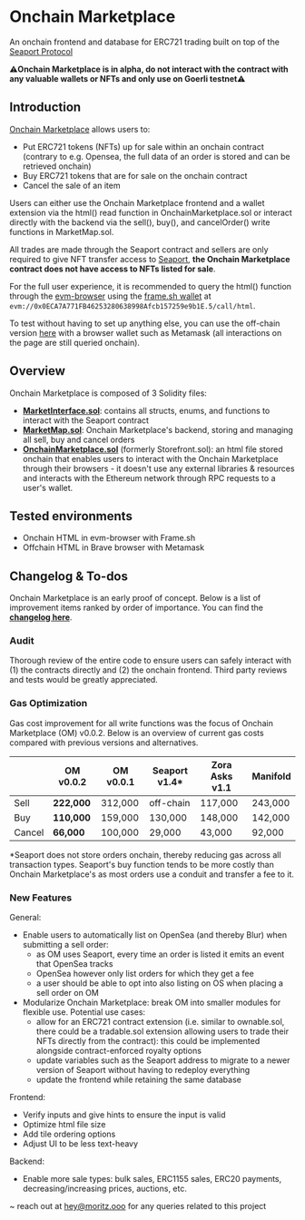 # Onchain Marketplace
An onchain frontend and database for ERC721 trading built on top of the [Seaport Protocol](https://github.com/ProjectOpenSea/seaport)

⚠️**Onchain Marketplace is in alpha, do not interact with the contract with any valuable wallets or NFTs and only use on Goerli testnet**⚠️

## Introduction

[Onchain Marketplace](https://goerli.etherscan.io/address/0x0eca7a771fb46253280638998afcb157259e9b1e) allows users to:
- Put ERC721 tokens (NFTs) up for sale within an onchain contract (contrary to e.g. Opensea, the full data of an order is stored and can be retrieved onchain)
- Buy ERC721 tokens that are for sale on the onchain contract
- Cancel the sale of an item

Users can either use the Onchain Marketplace frontend and a wallet extension via the html() read function in OnchainMarketplace.sol or interact directly with the backend via the sell(), buy(), and cancelOrder() write functions in MarketMap.sol. 

All trades are made through the Seaport contract and sellers are only required to give NFT transfer access to [Seaport](https://goerli.etherscan.io/address/0x00000000000001ad428e4906ae43d8f9852d0dd6), **the Onchain Marketplace contract does not have access to NFTs listed for sale**.

For the full user experience, it is recommended to query the html() function through the [evm-browser](https://github.com/nand2/evm-browser) using the [frame.sh wallet](https://frame.sh/) at `evm://0x0ECA7A771FB46253280638998Afcb157259e9b1E.5/call/html`.

To test without having to set up anything else, you can use the off-chain version [here](https://onchainmarketplace.mozrt.repl.co/v003.html) with a browser wallet such as Metamask (all interactions on the page are still queried onchain). 

## Overview

Onchain Marketplace is composed of 3 Solidity files:
- [**MarketInterface.sol**](https://github.com/mozrt2/Onchain-Marketplace/blob/main/foundry/src/MarketInterface.sol): contains all structs, enums, and functions to interact with the Seaport contract
- [**MarketMap.sol**](https://github.com/mozrt2/Onchain-Marketplace/blob/main/foundry/src/MarketMap.sol): Onchain Marketplace's backend, storing and managing all sell, buy and cancel orders
- [**OnchainMarketplace.sol**](https://github.com/mozrt2/Onchain-Marketplace/blob/main/foundry/src/OnchainMarketplace.sol) (formerly Storefront.sol): an html file stored onchain that enables users to interact with the Onchain Marketplace through their browsers - it doesn't use any external libraries & resources and interacts with the Ethereum network through RPC requests to a user's wallet.

## Tested environments

- Onchain HTML in evm-browser with Frame.sh
- Offchain HTML in Brave browser with Metamask

## Changelog & To-dos

Onchain Marketplace is an early proof of concept. Below is a list of improvement items ranked by order of importance. You can find the [**changelog here**](https://github.com/mozrt2/Onchain-Marketplace/blob/main/CHANGELOG.md). 

### Audit

Thorough review of the entire code to ensure users can safely interact with (1) the contracts directly and (2) the onchain frontend. Third party reviews and tests would be greatly appreciated.

### Gas Optimization

Gas cost improvement for all write functions was the focus of Onchain Marketplace (OM) v0.0.2. Below is an overview of current gas costs compared with previous versions and alternatives.

|                | **OM v0.0.2**   | OM v0.0.1       | Seaport v1.4*   | Zora Asks v1.1  | Manifold        |
| -------------- | --------------- | --------------- | --------------- | --------------- | --------------- |
| Sell           | **222,000**     | 312,000         | off-chain       | 117,000         | 243,000         |
| Buy            | **110,000**     | 159,000         | 130,000         | 148,000         | 142,000         |
| Cancel         | **66,000**      | 100,000         | 29,000          | 43,000          | 92,000          |

*Seaport does not store orders onchain, thereby reducing gas across all transaction types. Seaport's buy function tends to be more costly than Onchain Marketplace's as most orders use a conduit and transfer a fee to it. 

### New Features 

General:
- Enable users to automatically list on OpenSea (and thereby Blur) when submitting a sell order: 
    - as OM uses Seaport, every time an order is listed it emits an event that OpenSea tracks
    - OpenSea however only list orders for which they get a fee
    - a user should be able to opt into also listing on OS when placing a sell order on OM
- Modularize Onchain Marketplace: break OM into smaller modules for flexible use. Potential use cases:
    - allow for an ERC721 contract extension (i.e. similar to ownable.sol, there could be a tradable.sol extension allowing users to trade their NFTs directly from the contract): this could be implemented alongside contract-enforced royalty options
    - update variables such as the Seaport address to migrate to a newer version of Seaport without having to redeploy everything
    - update the frontend while retaining the same database

Frontend:
- Verify inputs and give hints to ensure the input is valid
- Optimize html file size
- Add tile ordering options
- Adjust UI to be less text-heavy

Backend:
- Enable more sale types: bulk sales, ERC1155 sales, ERC20 payments, decreasing/increasing prices, auctions, etc. 


~
reach out at hey@moritz.ooo for any queries related to this project
